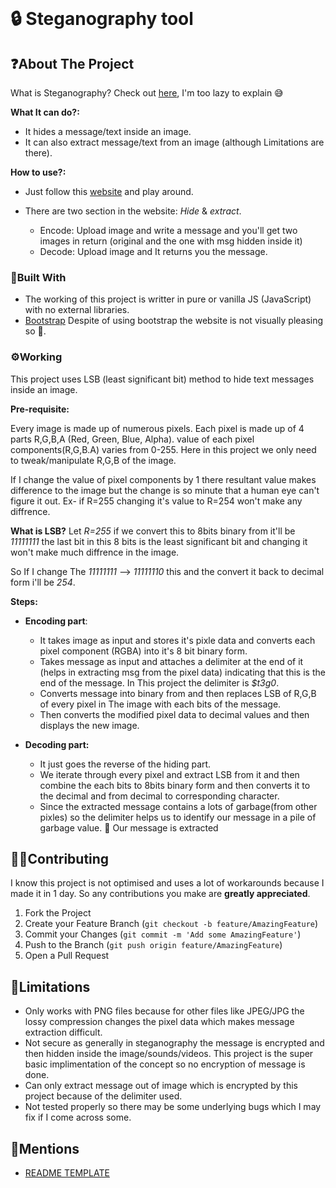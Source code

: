 <!-- PROJECT LOGO -->
<br />
<p align="center">

  <h1>🔒 Steganography tool</h1>


<!-- ABOUT THE PROJECT -->
## :question:About The Project

What is Steganography?
Check out [here](https://en.wikipedia.org/wiki/Steganography), I'm too lazy to explain 😅

**What It can do?:**
* It hides a message/text inside an image.
* It can also extract message/text from an image (although Limitations are there).

**How to use?:**
* Just follow this [website](https://darthcucumber.github.io/stegano/) and play around.

* There are two section in the website: *Hide* & *extract*.
    * Encode: Upload image and write a message and you'll get two images in return (original and the one with msg hidden inside it)
    * Decode: Upload image and It returns you the message.

### :hammer:Built With
* The working of this project is writter in pure or vanilla JS (JavaScript) with no external libraries.
* [Bootstrap](https://getbootstrap.com/)
    Despite of using bootstrap the website is not visually pleasing so 😬.

### :gear:Working
This project uses LSB (least significant bit) method to hide text messages inside an image.

**Pre-requisite:**

Every image is made up of numerous pixels. Each pixel is made up of 4 parts R,G,B,A (Red, Green, Blue, Alpha).
value of each pixel components(R,G,B.A) varies from 0-255. Here in this project we only need to tweak/manipulate R,G,B of the image.

If I change the value of pixel components by 1 there resultant value makes difference to the image but the change is so minute that a human eye can't figure it out. 
Ex- if R=255 changing it's value to R=254 won't make any diffrence.

**What is LSB?**
Let *R=255* if we convert this to 8bits binary from it'll be *11111111* the last bit in this 8 bits is the least significant bit and changing it won't make much diffrence in the image.

So If I change The *11111111* --> *11111110* this and the convert it back to decimal form i'll be *254*.

**Steps:**

* **Encoding part**:
    * It takes image as input and stores it's pixle data and converts each pixel component (RGBA) into it's 8 bit binary form.
    * Takes message as  input and attaches a delimiter at the end of it (helps in extracting msg from the pixel data) indicating that this is the end of the message. In This project the delimiter is *$t3g0*.
    * Converts message into binary from and then replaces LSB of R,G,B of every pixel in The image with each bits of the message.
    * Then converts the modified pixel data to decimal values and then displays the new image.

* **Decoding part:**
    * It just goes the reverse of the hiding part.
    * We iterate through every pixel and extract LSB from it and then combine the each bits to 8bits binary form and then converts it to the decimal and from decimal to corresponding character.
    * Since the extracted message contains a lots of garbage(from other pixles) so the delimiter helps us to identify our message in a pile of garbage value.
    :tada: Our message is extracted



<!-- CONTRIBUTING -->
## 💁‍♂️Contributing

I know this project is not optimised and uses a lot of workarounds because I made it in 1 day.
So any contributions you make are **greatly appreciated**.

1. Fork the Project
2. Create your Feature Branch (`git checkout -b feature/AmazingFeature`)
3. Commit your Changes (`git commit -m 'Add some AmazingFeature'`)
4. Push to the Branch (`git push origin feature/AmazingFeature`)
5. Open a Pull Request



<!-- Limitation -->
## :construction:Limitations

* Only works with PNG files because for other files like JPEG/JPG the lossy compression changes the pixel data which makes message extraction difficult.
* Not secure as generally in steganography the message is encrypted and then hidden inside the image/sounds/videos. This project is the super basic implimentation of the concept so no encryption of message is done.
* Can only extract message out of image which is encrypted by this project because of the delimiter used.
* Not tested properly so there may be some underlying bugs which I may fix if I come across some.

<!-- Mentions -->
## 🙏Mentions
* [README TEMPLATE](https://github.com/othneildrew/Best-README-Template)
